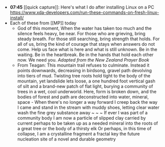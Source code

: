 - **07:45** [[quick capture]]: Here's what I do after installing Linux on a PC https://www.xda-developers.com/run-these-commands-on-fresh-linux-install/
- Each of these from [[MP]] today
	- God of this moment,
	  When the water has taken too much and the silence feels heavy, be near.
	  For those who are grieving, bring steady breath.
	  For those still searching, bring strength that holds.
	  For all of us, bring the kind of courage that stays when answers do not come.
	  Help us face what is here and what is still unknown.
	  Be in the waiting.
	  Be in the heartbreak.
	  Be in the hands that hold each other now.
	  We need you.
	  *Adapted from the New Zealand Prayer Book*
	- From Teagan:
	  This mountain trail
	  refuses to culminate.
	  Instead it points downwards,
	  decreasing in birdsong,
	  gravel path devolving into tiers of mud.
	  Twisting tree roots hold tight to the body of the mountain,
	  yet landslide lets loose,
	  a one hundred foot vertical gash of silt
	  and a brand-new patch of flat light,
	  burying a community of trees
	  in a wet, cool underworld.
	  Here, form is broken down,
	  and the bodies of forest and path
	  are deconstructed into water, mineral, space -
	  When there's no longer a way forward
	  I creep back the way I came
	  and stand in the stream with muddy shoes, letting clear water wash the fine grey substance away ~ ~ ~
	  If ever I was part of a community body
	  I am now a particle of slipped clay
	  carried by current
	  perhaps to be taken up as a needed mineral
	  into the roots of a great tree
	  or the body of a thirsty elk
	  Or perhaps,
	  in this time of collapse,
	  I am a crystalline fragment
	  a fractal key
	  the future nucleation site
	  of a novel and durable geometry

